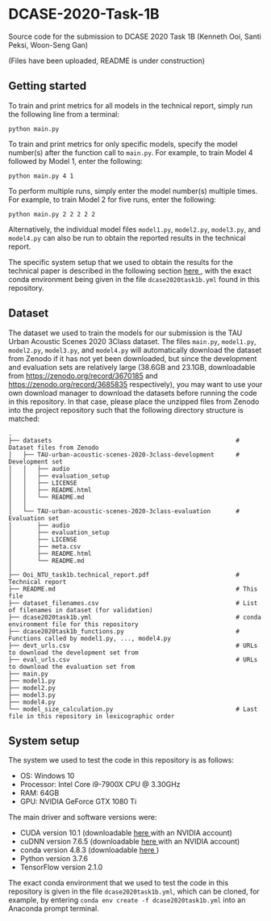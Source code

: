 # DCASE-2020-Task-1B

Source code for the submission to DCASE 2020 Task 1B (Kenneth Ooi, Santi Peksi, Woon-Seng Gan)

(Files have been uploaded, README is under construction)

Getting started
---------------

To train and print metrics for all models in the technical report, simply run the following line from a terminal:

    python main.py
    
To train and print metrics for only specific models, specify the model number(s) after the function call to `main.py`. For example, to train Model 4 followed by Model 1, enter the following:

    python main.py 4 1
    
To perform multiple runs, simply enter the model number(s) multiple times. For example, to train Model 2 for five runs, enter the following:

    python main.py 2 2 2 2 2

Alternatively, the individual model files `model1.py`, `model2.py`, `model3.py`, and `model4.py` can also be run to obtain the reported results in the technical report.

The specific system setup that we used to obtain the results for the technical paper is described in the following section <a href='#system_setup'> here </a>, with the exact conda environment being given in the file `dcase2020task1b.yml` found in this repository.

Dataset
-------
The dataset we used to train the models for our submission is the TAU Urban Acoustic Scenes 2020 3Class dataset. The files `main.py`, `model1.py`, `model2.py`, `model3.py`, and `model4.py` will automatically download the dataset from Zenodo if it has not yet been downloaded, but since the development and evaluation sets are relatively large (38.6GB and 23.1GB, downloadable from https://zenodo.org/record/3670185 and https://zenodo.org/record/3685835 respectively), you may want to use your own download manager to download the datasets before running the code in this repository. In that case, please place the unzipped files from Zenodo into the project repository such that the following directory structure is matched:

    .
    ├── datasets                                                   # Dataset files from Zenodo
    │   ├── TAU-urban-acoustic-scenes-2020-3class-development      # Development set
    │   │   ├── audio
    │   │   ├── evaluation_setup
    │   │   ├── LICENSE
    │   │   ├── README.html
    │   │   └── README.md
    │   │
    │   └── TAU-urban-acoustic-scenes-2020-3class-evaluation       # Evaluation set
    │       ├── audio
    │       ├── evaluation_setup
    │       ├── LICENSE
    │       ├── meta.csv
    │       ├── README.html
    │       └── README.md
    │   
    ├── Ooi_NTU_task1b.technical_report.pdf                        # Technical report
    ├── README.md                                                  # This file
    ├── dataset_filenames.csv                                      # List of filenames in dataset (for validation)
    ├── dcase2020task1b.yml                                        # conda environment file for this repository
    ├── dcase2020task1b_functions.py                               # Functions called by model1.py, ..., model4.py
    ├── devt_urls.csv                                              # URLs to download the development set from
    ├── eval_urls.csv                                              # URLs to download the evaluation set from
    ├── main.py
    ├── model1.py
    ├── model2.py
    ├── model3.py
    ├── model4.py
    └── model_size_calculation.py                                  # Last file in this repository in lexicographic order
    
System setup <a name='system_setup'>
------------
The system we used to test the code in this repository is as follows:
- OS: Windows 10
- Processor: Intel Core i9-7900X CPU @ 3.30GHz
- RAM: 64GB
- GPU: NVIDIA GeForce GTX 1080 Ti

The main driver and software versions were:
- CUDA version 10.1 (downloadable <a href='https://developer.nvidia.com/cuda-10.1-download-archive-base'> here </a> with an NVIDIA account)
- cuDNN version 7.6.5 (downloadable <a href='https://developer.nvidia.com/rdp/cudnn-download'> here </a> with an NVIDIA account)
- conda version 4.8.3 (downloadable <a href='https://www.anaconda.com/products/individual'> here </a>)
- Python version 3.7.6
- TensorFlow version 2.1.0

The exact conda environment that we used to test the code in this repository is given in the file `dcase2020task1b.yml`, which can be cloned, for example, by entering `conda env create -f dcase2020task1b.yml` into an Anaconda prompt terminal.
